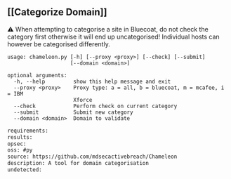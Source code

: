 
## [[Categorize Domain]]

⚠️ When attempting to categorise a site in Bluecoat, do not check the category first otherwise it will end up uncategorised! Individual hosts can however be categorised differently.

```
usage: chameleon.py [-h] [--proxy <proxy>] [--check] [--submit]
                    [--domain <domain>]

optional arguments:
  -h, --help         show this help message and exit
  --proxy <proxy>    Proxy type: a = all, b = bluecoat, m = mcafee, i = IBM
                     Xforce
  --check            Perform check on current category
  --submit           Submit new category
  --domain <domain>  Domain to validate
```


```meta
requirements: 
results: 
opsec: 
oss: #py
source: https://github.com/mdsecactivebreach/Chameleon
description: A tool for domain categorisation
undetected: 
```